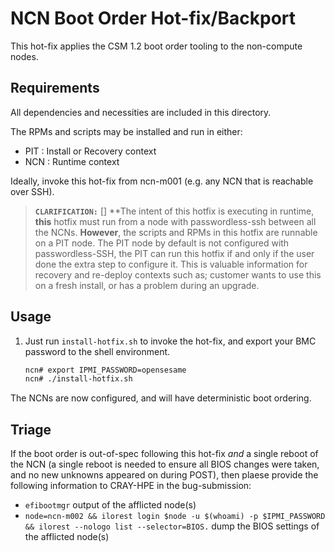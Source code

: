# NCN Boot Order Hot-fix/Backport

This hot-fix applies the CSM 1.2 boot order tooling to the non-compute nodes.

## Requirements

All dependencies and necessities are included in this directory.

The RPMs and scripts may be installed and run in either:
- PIT : Install or Recovery context
- NCN : Runtime context

Ideally, invoke this hot-fix from ncn-m001 (e.g. any NCN that is reachable over SSH).

> **`CLARIFICATION:`** [] **The intent of this hotfix is executing in runtime, **this** hotfix must run from a node with passwordless-ssh between all the NCNs. **However**, the scripts and RPMs in this hotfix are runnable on a PIT node. The PIT node by default is not configured with passwordless-SSH, the PIT can run this hotfix if and only if the user done the extra step to configure it. This is valuable information for recovery and re-deploy contexts such as; customer wants to use this on a fresh install, or has a problem during an upgrade.

## Usage

1. Just run `install-hotfix.sh` to invoke the hot-fix, and export your BMC password to the shell environment.

    ```bash
    ncn# export IPMI_PASSWORD=opensesame
    ncn# ./install-hotfix.sh
    ```

The NCNs are now configured, and will have deterministic boot ordering.


## Triage

If the boot order is out-of-spec following this hot-fix _and_ a single reboot of the NCN (a single reboot is needed to ensure all BIOS changes were taken, and no new unknowns appeared on during POST), then plaese provide the following information to CRAY-HPE in the bug-submission:

- `efibootmgr` output of the afflicted node(s)
- `node=ncn-m002 && ilorest login $node -u $(whoami) -p $IPMI_PASSWORD && ilorest --nologo list --selector=BIOS.` dump the BIOS settings of the afflicted node(s)
